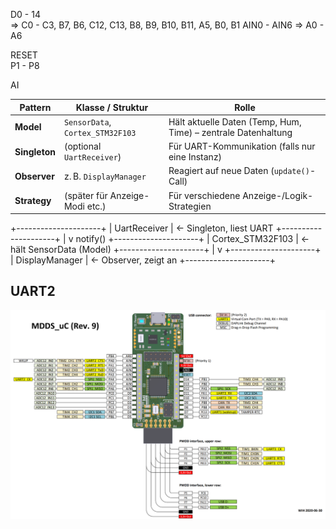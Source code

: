 D0 - 14 <br> => C0 - C3, B7, B6, C12, C13, B8, B9, B10, B11, A5, B0, B1
AIN0 - AIN6 => A0 - A6

RESET <br>
P1 - P8 <br>


AI


| Pattern       | Klasse / Struktur                | Rolle                                                         |
| ------------- | -------------------------------- | ------------------------------------------------------------- |
| **Model**     | `SensorData`, `Cortex_STM32F103` | Hält aktuelle Daten (Temp, Hum, Time) – zentrale Datenhaltung |
| **Singleton** | (optional `UartReceiver`)        | Für UART-Kommunikation (falls nur eine Instanz)               |
| **Observer**  | z. B. `DisplayManager`           | Reagiert auf neue Daten (`update()`-Call)                     |
| **Strategy**  | (später für Anzeige-Modi etc.)   | Für verschiedene Anzeige-/Logik-Strategien                    |



+---------------------+
|  UartReceiver       |  <- Singleton, liest UART
+---------------------+
|
v  notify()
+---------------------+
| Cortex_STM32F103    |  <- hält SensorData (Model)
+---------------------+
|
v
+---------------------+
| DisplayManager      |  <- Observer, zeigt an
+---------------------+


## UART2

![pinning.png](pinning.png)

